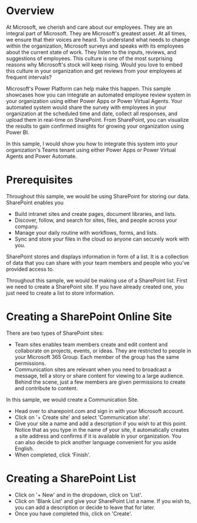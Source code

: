 # Overview
At Microsoft, we cherish and care about our employees. They are an integral part of Microsoft. They are Microsoft's greatest asset. At all times, we ensure that their voices are heard. To understand what needs to change within the organization, Microsoft surveys and speaks with its employees about the current state of work. They listen to the inputs, reviews, and suggestions of employees. This culture is one of the most surprising reasons why Microsoft's stock will keep rising. Would you love to embed this culture in your organization and get reviews from your employees at frequent intervals?

Microsoft's Power Platform can help make this happen. This sample showcases how you can integrate an automated employee review system in your organization using either Power Apps or Power Virtual Agents. Your automated system would share the survey with employees in your organization at the scheduled time and date, collect all responses, and upload them in real-time on SharePoint. From SharePoint, you can visualize the results to gain confirmed insights for growing your organization using Power BI.

In this sample, I would show you how to integrate this system into your organization's Teams tenant using either Power Apps or Power Virtual Agents and Power Automate.

# Prerequisites
Throughout this sample, we would be using SharePoint for storing our data. SharePoint enables you
-   Build intranet sites and create pages, document libraries, and lists.
-   Discover, follow, and search for sites, files, and people across your company.
-   Manage your daily routine with workflows, forms, and lists.
-   Sync and store your files in the cloud so anyone can securely work with you.

SharePoint stores and displays information in form of a list. It is a collection of data that you can share with your team members and people who you've provided access to.

Throughout this sample, we would be making use of a SharePoint list. First we need to create a SharePoint site. If you have already created one, you just need to create a list to store information.

# Creating a SharePoint Online Site
There are two types of SharePoint sites:
- Team sites enables team members create and edit content and collaborate on projects, events, or ideas. They are restricted to people in your Microsoft 365 Group. Each member of the group has the same permissions.
- Communication sites are relevant when you need to broadcast a message, tell a story or share content for viewing to a large audience. Behind the scene, just a few members are given permissions to create and contribute to content.

In this sample, we would create a Communication Site.

- Head over to sharepoint.com and sign in with your Microsoft account.
- Click on '+ Create site' and select 'Communication site'.
- Give your site a name and add a description if you wish to at this point. 
    Notice that as you type in the name of your site, it automatically creates a site address and confirms if it is available in your organization. You can also decide to pick another language convenient for you aside English.
- When completed, click 'Finish'.

# Creating a SharePoint List
- Click on '+ New' and in the dropdown, click on 'List'.
- Click on 'Blank List' and give your SharePoint List a name. If you wish to, you can add a description or decide to leave that for later.
- Once you have completed this, click on 'Create'.

